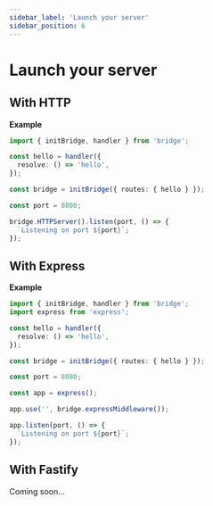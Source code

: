 ```yaml
---
sidebar_label: 'Launch your server'
sidebar_position: 6
---
```


# Launch your server

## With HTTP

**Example**

```ts twoslash title='index.ts'
import { initBridge, handler } from 'bridge';

const hello = handler({
  resolve: () => 'hello',
});

const bridge = initBridge({ routes: { hello } });

const port = 8080;

bridge.HTTPServer().listen(port, () => {
  `Listening on port ${port}`;
});
```

## With Express

**Example**

```ts twoslash title='index.ts'
import { initBridge, handler } from 'bridge';
import express from 'express';

const hello = handler({
  resolve: () => 'hello',
});

const bridge = initBridge({ routes: { hello } });

const port = 8080;

const app = express();

app.use('', bridge.expressMiddleware());

app.listen(port, () => {
  `Listening on port ${port}`;
});
```

## With Fastify

Coming soon...
